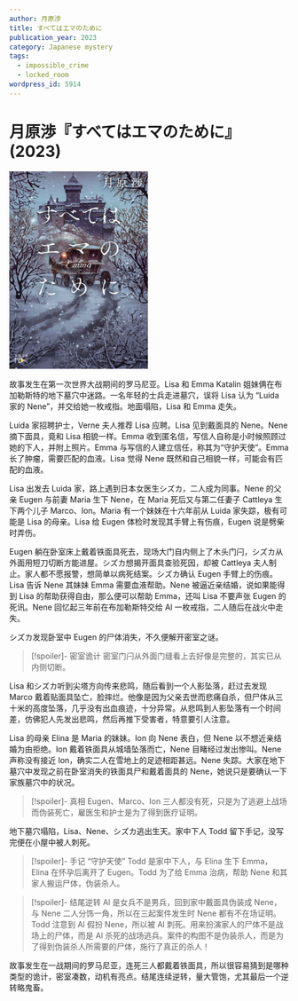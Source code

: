 ```yaml
---
author: 月原渉
title: すべてはエマのために
publication_year: 2023
category: Japanese mystery
tags:
  - impossible_crime
  - locked_room
wordpress_id: 5914
---
```


# 月原渉『すべてはエマのために』(2023)

<img src=images/2023_cover.jpg width=250/>

故事发生在第一次世界大战期间的罗马尼亚。Lisa 和 Emma Katalin 姐妹俩在布加勒斯特的地下墓穴中迷路。一名年轻的士兵走进墓穴，误将 Lisa 认为 “Luida 家的 Nene”，并交给她一枚戒指。地面塌陷，Lisa 和 Emma 走失。

Luida 家招聘护士，Verne 夫人推荐 Lisa 应聘。Lisa 见到戴面具的 Nene。Nene 摘下面具，竟和 Lisa 相貌一样。Emma 收到匿名信，写信人自称是小时候照顾过她的下人，并附上照片。Emma 与写信的人建立信任，称其为“守护天使”。Emma 长了肿瘤，需要匹配的血液。Lisa 觉得 Nene 既然和自己相貌一样，可能会有匹配的血液。

Lisa 出发去 Luida 家，路上遇到日本女医生シズカ，二人成为同事。Nene 的父亲 Eugen 与前妻 Maria 生下 Nene，在 Maria 死后又与第二任妻子 Cattleya 生下两个儿子 Marco、Ion。Maria 有一个妹妹在十六年前从 Luida 家失踪，极有可能是 Lisa 的母亲。Lisa 给 Eugen 体检时发现其手臂上有伤痕，Eugen 说是劈柴时弄伤。

Eugen 躺在卧室床上戴着铁面具死去，现场大门自内侧上了木头门闩，シズカ从外面用短刀切断方能进屋。シズカ想揭开面具查验死因，却被 Cattleya 夫人制止。家人都不愿报警，想简单以病死结案。シズカ确认 Eugen 手臂上的伤痕。Lisa 告诉 Nene 其妹妹 Emma 需要血液帮助。Nene 被逼近亲结婚，说如果能得到 Lisa 的帮助获得自由，那么便可以帮助 Emma，还叫 Lisa 不要声张 Eugen 的死讯。Nene 回忆起三年前在布加勒斯特交给 Al 一枚戒指，二人随后在战火中走失。

シズカ发现卧室中 Eugen 的尸体消失，不久便解开密室之谜。

> [!spoiler]- 密室诡计
> 密室门闩从外面门缝看上去好像是完整的，其实已从内侧切断。

Lisa 和シズカ听到尖塔方向传来悲鸣，随后看到一个人影坠落，赶过去发现 Marco 戴着贴面具坠亡，脸摔烂。他像是因为父亲去世而悲痛自杀，但尸体从三十米的高度坠落，几乎没有出血痕迹，十分异常。从悲鸣到人影坠落有一个时间差，仿佛犯人先发出悲鸣，然后再推下受害者，特意要引人注意。

Lisa 的母亲 Elina 是 Maria 的妹妹。Ion 向 Nene 表白，但 Nene 以不想近亲结婚为由拒绝。Ion 戴着铁面具从城墙坠落而亡，Nene 目睹经过发出惨叫。Nene 声称没有接近 Ion，确实二人在雪地上的足迹相距甚远。Nene 失踪。大家在地下墓穴中发现之前在卧室消失的铁面具尸和戴着面具的 Nene，她说只是要确认一下家族墓穴中的状况。

> [!spoiler]- 真相
> Eugen、Marco、Ion 三人都没有死，只是为了逃避上战场而伪装死亡，雇医生和护士是为了得到医疗证明。

地下墓穴塌陷，Lisa、Nene、シズカ逃出生天。家中下人 Todd 留下手记，没写完便在小屋中被人刺死。

> [!spoiler]- 手记
> “守护天使” Todd 是家中下人，与 Elina 生下 Emma，Elina 在怀孕后离开了 Eugen。Todd 为了给 Emma 治病，帮助 Nene 和其家人搬运尸体，伪装杀人。

> [!spoiler]- 结尾逆转
> Al 是女兵不是男兵，回到家中戴面具伪装成 Nene，与 Nene 二人分饰一角，所以在三起案件发生时 Nene 都有不在场证明。Todd 注意到 Al 假扮 Nene，所以被 Al 刺死。用来扮演家人的尸体不是战场上的尸体，而是 Al 杀死的战场逃兵。案件的构图不是伪装杀人，而是为了得到伪装杀人所需要的尸体，施行了真正的杀人！

故事发生在一战期间的罗马尼亚，连死三人都戴着铁面具，所以很容易猜到是哪种类型的诡计，密室凑数，动机有亮点。结尾连续逆转，量大管饱，尤其最后一个逆转略鬼畜。